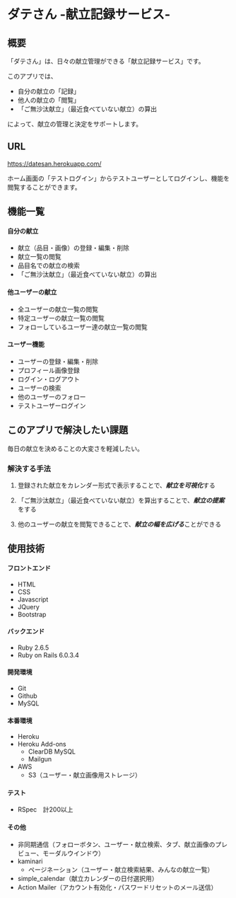 # ダテさん -献立記録サービス-

## 概要

「ダテさん」は、日々の献立管理ができる「献立記録サービス」です。

このアプリでは、

* 自分の献立の「記録」
* 他人の献立の「閲覧」
* 「ご無沙汰献立」（最近食べていない献立）の算出
 
によって、献立の管理と決定をサポートします。


## URL

https://datesan.herokuapp.com/

ホーム画面の「テストログイン」からテストユーザーとしてログインし、機能を閲覧することができます。

## 機能一覧

#### 自分の献立

* 献立（品目・画像）の登録・編集・削除
* 献立一覧の閲覧
* 品目名での献立の検索
* 「ご無沙汰献立」（最近食べていない献立）の算出

#### 他ユーザーの献立

* 全ユーザーの献立一覧の閲覧
* 特定ユーザーの献立一覧の閲覧
* フォローしているユーザー達の献立一覧の閲覧

#### ユーザー機能

* ユーザーの登録・編集・削除
* プロフィール画像登録
* ログイン・ログアウト
* ユーザーの検索
* 他のユーザーのフォロー
* テストユーザーログイン

## このアプリで解決したい課題

毎日の献立を決めることの大変さを軽減したい。

### 解決する手法

1. 登録された献立をカレンダー形式で表示することで、***献立を可視化***する

2. 「ご無沙汰献立」（最近食べていない献立）を算出することで、***献立の提案***をする

3. 他のユーザーの献立を閲覧できることで、***献立の幅を広げる***ことができる

## 使用技術

#### フロントエンド
* HTML
* CSS
* Javascript
* JQuery
* Bootstrap

#### バックエンド
* Ruby 2.6.5
* Ruby on Rails 6.0.3.4

#### 開発環境
* Git
* Github
* MySQL

#### 本番環境
* Heroku
* Heroku Add-ons
  * ClearDB MySQL
  * Mailgun
* AWS
  * S3（ユーザー・献立画像用ストレージ）

#### テスト
* RSpec　計200以上

#### その他
* 非同期通信（フォローボタン、ユーザー・献立検索、タブ、献立画像のプレビュー、モーダルウインドウ）
* kaminari
  * ページネーション（ユーザー・献立検索結果、みんなの献立一覧）
* simple_calendar（献立カレンダーの日付選択用）
* Action Mailer（アカウント有効化・パスワードリセットのメール送信）
